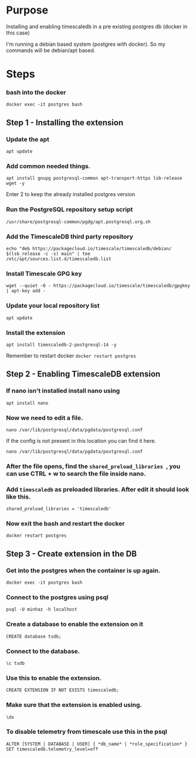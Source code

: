 # Purpose
Installing and enabling timescaledb in a pre existing postgres db (docker in this case)

I'm running a debian based system (postgres with docker). So my commands will be debian/apt based.

# Steps

### bash into the docker
`docker exec -it postgres bash`

## Step 1 - Installing the extension
### Update the apt
`apt update`

### Add common needed things.
`apt install gnupg postgresql-common apt-transport-https lsb-release wget -y`

Enter 2 to keep the already installed postgres version

### Run the PostgreSQL repository setup script
`/usr/share/postgresql-common/pgdg/apt.postgresql.org.sh`

### Add the TimescaleDB third party repository
`echo "deb https://packagecloud.io/timescale/timescaledb/debian/ $(lsb_release -c -s) main" | tee /etc/apt/sources.list.d/timescaledb.list`

<!-- original command with the sudo
echo "deb https://packagecloud.io/timescale/timescaledb/debian/ $(lsb_release -c -s) main" | sudo tee /etc/apt/sources.list.d/timescaledb.list 
-->

### Install Timescale GPG key
`wget --quiet -O - https://packagecloud.io/timescale/timescaledb/gpgkey | apt-key add -`

<!-- original command with the sudo 
wget --quiet -O - https://packagecloud.io/timescale/timescaledb/gpgkey | sudo apt-key add - 
-->

### Update your local repository list
`apt update`


### Install the extension
`apt install timescaledb-2-postgresql-14 -y`

Remember to restart docker
`docker restart postgres`

## Step 2 - Enabling TimescaleDB extension

### If nano isn't installed install nano using
`apt install nano`

### Now we need to edit a file. 
`nano /var/lib/postgresql/data/pgdata/postgresql.conf`

If the config is not present in this location you can find it here.

`nano /var/lib/postgresql/data/pgdata/postgresql.conf`


### After the file opens, find the `shared_preload_libraries `, you can use CTRL + w to search the file inside nano.

### Add `timescaledb` as preloaded libraries. After edit it should look like this.
`shared_preload_libraries = 'timescaledb'`

### Now exit the bash and restart the docker
`docker restart postgres`

## Step 3 - Create extension in the DB

### Get into the postgres when the container is up again.
`docker exec -it postgres bash`

### Connect to the postgres using psql
`psql -U minhaz -h localhost`


### Create a database to enable the extension on it
`CREATE database tsdb;`

### Connect to the database.
`\c tsdb`

### Use this to enable the extension.
`CREATE EXTENSION IF NOT EXISTS timescaledb;`

### Make sure that the extension is enabled using.
`\dx`


### To disable telemetry from timescale use this in the psql
`ALTER [SYSTEM | DATABASE | USER] { *db_name* | *role_specification* } SET timescaledb.telemetry_level=off`
